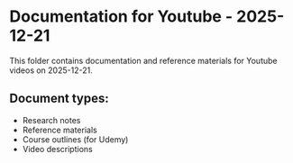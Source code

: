 # Documentation for Youtube - 2025-12-21

This folder contains documentation and reference materials for Youtube videos on 2025-12-21.

## Document types:
- Research notes
- Reference materials
- Course outlines (for Udemy)
- Video descriptions
